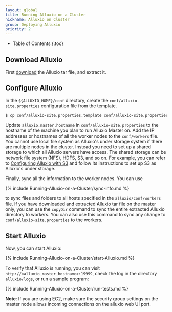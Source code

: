 ```yaml
---
layout: global
title: Running Alluxio on a Cluster
nickname: Alluxio on Cluster
group: Deploying Alluxio
priority: 2
---
```


* Table of Contents
{:toc}

## Download Alluxio

First [download](https://alluxio.org/download) the Alluxio tar file, and extract it.

## Configure Alluxio

In the `${ALLUXIO_HOME}/conf` directory, create the `conf/alluxio-site.properties` configuration
file from the template.

```bash
$ cp conf/alluxio-site.properties.template conf/alluxio-site.properties
```

Update `alluxio.master.hostname` in `conf/alluxio-site.properties` to the hostname of the machine
you plan to run Alluxio Master on. Add the IP addresses or hostnames of all the worker nodes to the
`conf/workers` file. You cannot use local file system as Alluxio's under storage system if there
are multiple nodes in the cluster. Instead you need to set up a shared storage to which all Alluxio servers
have access. The shared storage can be network file system (NFS), HDFS, S3, and so on. For example,
you can refer to [Configuring Alluxio with S3](Configuring-Alluxio-with-S3.html) and follow its
instructions to set up S3 as Alluxio's under storage.

Finally, sync all the information to the worker nodes. You can use

{% include Running-Alluxio-on-a-Cluster/sync-info.md %}

to sync files and folders to all hosts specified in the `alluxio/conf/workers` file. If you have
downloaded and extracted Alluxio tar file on the master only, you can use the `copyDir` command
to sync the entire extracted Alluxio directory to workers. You can also use this command
to sync any change to `conf/alluxio-site.properties` to the workers.

## Start Alluxio

Now, you can start Alluxio:

{% include Running-Alluxio-on-a-Cluster/start-Alluxio.md %}

To verify that Alluxio is running, you can visit `http://<alluxio_master_hostname>:19999`, check the
log in the directory `alluxio/logs`, or run a sample program:

{% include Running-Alluxio-on-a-Cluster/run-tests.md %}

**Note**: If you are using EC2, make sure the security group settings on the master node allows
 incoming connections on the alluxio web UI port.
